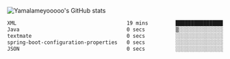 ![Yamalameyooooo's GitHub stats](https://github-readme-stats.vercel.app/api?username=yamalameyooooo&theme=transparent&show_icons=true\&show=reviews,discussions_started,discussions_answered,prs_merged,prs_merged_percentage)

<!--START_SECTION:waka-->

```txt
XML                                    19 mins         ████████████████████████▓   98.40 %
Java                                   0 secs          ▒░░░░░░░░░░░░░░░░░░░░░░░░   01.30 %
textmate                               0 secs          ░░░░░░░░░░░░░░░░░░░░░░░░░   00.24 %
spring-boot-configuration-properties   0 secs          ░░░░░░░░░░░░░░░░░░░░░░░░░   00.02 %
JSON                                   0 secs          ░░░░░░░░░░░░░░░░░░░░░░░░░   00.02 %
```

<!--END_SECTION:waka-->
